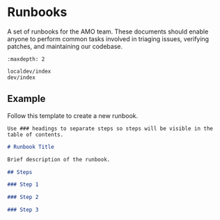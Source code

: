 # Runbooks

A set of runbooks for the AMO team. These documents should enable anyone to perform
common tasks involved in triaging issues, verifying patches, and maintaining our codebase.

```{toctree}
:maxdepth: 2

localdev/index
dev/index
```

## Example

Follow this template to create a new runbook.

```{tip}
Use ### headings to separate steps so steps will be visible in the table of contents.
```

```markdown
# Runbook Title

Brief description of the runbook.

## Steps

### Step 1

### Step 2

### Step 3
```
